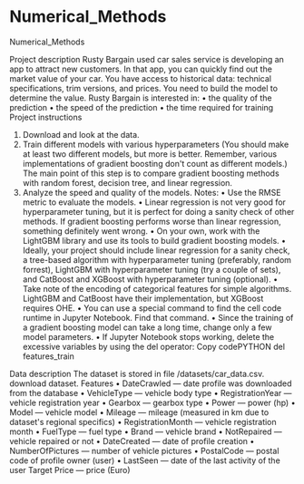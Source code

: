 # Numerical_Methods
Numerical_Methods


Project description
Rusty Bargain used car sales service is developing an app to attract new customers. In that app, you can quickly find out the market value of your car. You have access to historical data: technical specifications, trim versions, and prices. You need to build the model to determine the value.
Rusty Bargain is interested in:
•	the quality of the prediction
•	the speed of the prediction
•	the time required for training
Project instructions
1.	Download and look at the data.
2.	Train different models with various hyperparameters (You should make at least two different models, but more is better. Remember, various implementations of gradient boosting don't count as different models.) The main point of this step is to compare gradient boosting methods with random forest, decision tree, and linear regression.
3.	Analyze the speed and quality of the models.
Notes:
•	Use the RMSE metric to evaluate the models.
•	Linear regression is not very good for hyperparameter tuning, but it is perfect for doing a sanity check of other methods. If gradient boosting performs worse than linear regression, something definitely went wrong.
•	On your own, work with the LightGBM library and use its tools to build gradient boosting models.
•	Ideally, your project should include linear regression for a sanity check, a tree-based algorithm with hyperparameter tuning (preferably, random forrest), LightGBM with hyperparameter tuning (try a couple of sets), and CatBoost and XGBoost with hyperparameter tuning (optional).
•	Take note of the encoding of categorical features for simple algorithms. LightGBM and CatBoost have their implementation, but XGBoost requires OHE.
•	You can use a special command to find the cell code runtime in Jupyter Notebook. Find that command.
•	Since the training of a gradient boosting model can take a long time, change only a few model parameters.
•	If Jupyter Notebook stops working, delete the excessive variables by using the del operator:
Copy codePYTHON
  del features_train
   
Data description
The dataset is stored in file /datasets/car_data.csv. download dataset.
Features
•	DateCrawled — date profile was downloaded from the database
•	VehicleType — vehicle body type
•	RegistrationYear — vehicle registration year
•	Gearbox — gearbox type
•	Power — power (hp)
•	Model — vehicle model
•	Mileage — mileage (measured in km due to dataset's regional specifics)
•	RegistrationMonth — vehicle registration month
•	FuelType — fuel type
•	Brand — vehicle brand
•	NotRepaired — vehicle repaired or not
•	DateCreated — date of profile creation
•	NumberOfPictures — number of vehicle pictures
•	PostalCode — postal code of profile owner (user)
•	LastSeen — date of the last activity of the user
Target
Price — price (Euro)
